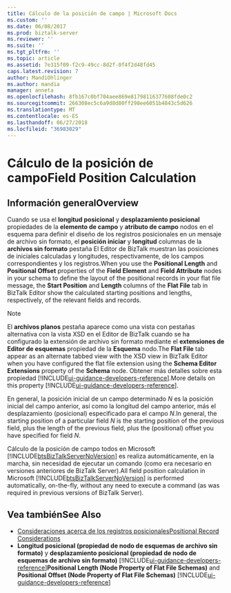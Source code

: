 ```yaml
---
title: Cálculo de la posición de campo | Microsoft Docs
ms.custom: ''
ms.date: 06/08/2017
ms.prod: biztalk-server
ms.reviewer: ''
ms.suite: ''
ms.tgt_pltfrm: ''
ms.topic: article
ms.assetid: 7e315f09-f2c9-49cc-8d2f-0f4f2d48fd45
caps.latest.revision: 7
author: MandiOhlinger
ms.author: mandia
manager: anneta
ms.openlocfilehash: 8fb167c0bf704aee869e81798116377608fde0c2
ms.sourcegitcommit: 266308ec5c6a9d8d80ff298ee6051b4843c5d626
ms.translationtype: MT
ms.contentlocale: es-ES
ms.lasthandoff: 06/27/2018
ms.locfileid: "36983029"
---
```

# <a name="field-position-calculation"></a><span data-ttu-id="c73da-102">Cálculo de la posición de campo</span><span class="sxs-lookup"><span data-stu-id="c73da-102">Field Position Calculation</span></span>

## <a name="overview"></a><span data-ttu-id="c73da-103">Información general</span><span class="sxs-lookup"><span data-stu-id="c73da-103">Overview</span></span>
<span data-ttu-id="c73da-104">Cuando se usa el **longitud posicional** y **desplazamiento posicional** propiedades de la **elemento de campo** y **atributo de campo** nodos en el esquema para definir el diseño de los registros posicionales en un mensaje de archivo sin formato, el **posición iniciar** y **longitud** columnas de la **archivos sin formato** pestaña El Editor de BizTalk muestran las posiciones de iniciales calculadas y longitudes, respectivamente, de los campos correspondientes y los registros.</span><span class="sxs-lookup"><span data-stu-id="c73da-104">When you use the **Positional Length** and **Positional Offset** properties of the **Field Element** and **Field Attribute** nodes in your schema to define the layout of the positional records in your flat file message, the **Start Position** and **Length** columns of the **Flat File** tab in BizTalk Editor show the calculated starting positions and lengths, respectively, of the relevant fields and records.</span></span>  

> [!NOTE]
>  <span data-ttu-id="c73da-105">El **archivos planos** pestaña aparece como una vista con pestañas alternativa con la vista XSD en el Editor de BizTalk cuando se ha configurado la extensión de archivo sin formato mediante el **extensiones de Editor de esquemas** propiedad de la **Esquema** nodo.</span><span class="sxs-lookup"><span data-stu-id="c73da-105">The **Flat File** tab appear as an alternate tabbed view with the XSD view in BizTalk Editor when you have configured the flat file extension using the **Schema Editor Extensions** property of the **Schema** node.</span></span> <span data-ttu-id="c73da-106">Obtener más detalles sobre esta propiedad [!INCLUDE[ui-guidance-developers-reference](../includes/ui-guidance-developers-reference.md)].</span><span class="sxs-lookup"><span data-stu-id="c73da-106">More details on this property [!INCLUDE[ui-guidance-developers-reference](../includes/ui-guidance-developers-reference.md)].</span></span>

 <span data-ttu-id="c73da-107">En general, la posición inicial de un campo determinado *N* es la posición inicial del campo anterior, así como la longitud del campo anterior, más el desplazamiento (posicional) especificado para el campo *N*.</span><span class="sxs-lookup"><span data-stu-id="c73da-107">In general, the starting position of a particular field *N* is the starting position of the previous field, plus the length of the previous field, plus the (positional) offset you have specified for field *N*.</span></span>  

 <span data-ttu-id="c73da-108">Cálculo de la posición de campo todos en Microsoft [!INCLUDE[btsBizTalkServerNoVersion](../includes/btsbiztalkservernoversion-md.md)] es realiza automáticamente, en la marcha, sin necesidad de ejecutar un comando (como era necesario en versiones anteriores de BizTalk Server).</span><span class="sxs-lookup"><span data-stu-id="c73da-108">All field position calculation in Microsoft [!INCLUDE[btsBizTalkServerNoVersion](../includes/btsbiztalkservernoversion-md.md)] is performed automatically, on-the-fly, without any need to execute a command (as was required in previous versions of BizTalk Server).</span></span>  

## <a name="see-also"></a><span data-ttu-id="c73da-109">Vea también</span><span class="sxs-lookup"><span data-stu-id="c73da-109">See Also</span></span>  
- [<span data-ttu-id="c73da-110">Consideraciones acerca de los registros posicionales</span><span class="sxs-lookup"><span data-stu-id="c73da-110">Positional Record Considerations</span></span>](../core/positional-record-considerations.md)   
- <span data-ttu-id="c73da-111">**Longitud posicional (propiedad de nodo de esquemas de archivo sin formato)** y **desplazamiento posicional (propiedad de nodo de esquemas de archivo sin formato)** [!INCLUDE[ui-guidance-developers-reference](../includes/ui-guidance-developers-reference.md)]</span><span class="sxs-lookup"><span data-stu-id="c73da-111">**Positional Length (Node Property of Flat File Schemas)** and **Positional Offset (Node Property of Flat File Schemas)** [!INCLUDE[ui-guidance-developers-reference](../includes/ui-guidance-developers-reference.md)]</span></span>
